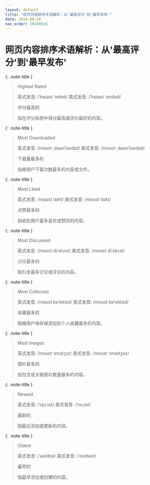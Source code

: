 ```yaml
---
layout: default
title: "网页内容排序术语解析：从'最高评分'到'最早发布'"
date: 2024-09-16
nav_order: 20240916
---
```


# 网页内容排序术语解析：从'最高评分'到'最早发布'



{: .note-title }  
> Highest Rated
> 
> 英式发音: /ˈhaɪəst ˈreɪtɪd/ 美式发音: /ˈhaɪəst ˈreɪdəd/
> 
> 评分最高的
> 
> 指在评分系统中得分最高或评价最好的内容。

{: .note-title }
> Most Downloaded
> 
> 英式发音: /məʊst ˌdaʊnˈləʊdɪd/ 美式发音: /moʊst ˌdaʊnˈloʊdəd/
> 
> 下载量最多的
> 
> 指被用户下载次数最多的内容或文件。

{: .note-title }
> Most Liked
> 
> 英式发音: /məʊst laɪkt/ 美式发音: /moʊst laɪkt/
>
> 点赞最多的
>
> 指收到用户最多喜欢或赞同的内容。

{: .note-title }
> Most Discussed
> 
> 英式发音: /məʊst dɪˈskʌst/ 美式发音: /moʊst dɪˈskʌst/
>
> 讨论最多的
>
> 指引发最多讨论或评论的内容。

{: .note-title }
> Most Collected
> 
> 英式发音: /məʊst kəˈlektɪd/ 美式发音: /moʊst kəˈlektəd/
>
> 收藏最多的
>
> 指被用户保存或添加到个人收藏最多的内容。

{: .note-title }
> Most Images
> 
> 英式发音: /məʊst ˈɪmɪdʒɪz/ 美式发音: /moʊst ˈɪmədʒəz/
>
> 图片最多的
>
> 指包含或关联图片数量最多的内容。

{: .note-title }
> Newest
> 
> 英式发音: /ˈnjuːɪst/ 美式发音: /ˈnuːɪst/
>
> 最新的
>
> 指最近添加或更新的内容。

{: .note-title }
> Oldest
> 
> 英式发音: /ˈəʊldɪst/ 美式发音: /ˈoʊldəst/
>
> 最早的
>
> 指最早添加或创建的内容。
